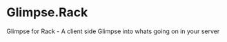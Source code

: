 Glimpse.Rack
============

Glimpse for Rack - A client side Glimpse into whats going on in your server